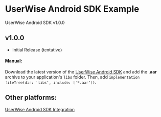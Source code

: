 # UserWise Android SDK Example
UserWise Android SDK v1.0.0

## v1.0.0
- Initial Release (tentative)

#### Manual:
Download the latest version of the [UserWise Android SDK]() and add the **.aar** archive to your application's `libs` folder. Then, add `implementation fileTree(dir: 'libs', include: ['*.aar'])`.

## Other platforms:
[UserWise Android SDK Integration](https://github.com/userwise/userwise_android_example)

